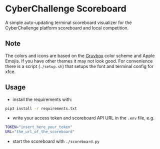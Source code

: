 # CyberChallenge Scoreboard

A simple auto-updating terminal scoreboard visualizer for the CyberChallenge platform scoreboard and local competition.

## Note

The colors and icons are based on the [Gruvbox](https://github.com/morhetz/gruvbox) color scheme and Apple Emojis. If you have other themes it may not look good. For convenience there is a script (`./setup.sh`) that setups the font and terminal config for xfce.

## Usage

- install the requirements with:

```bash
pip3 install -r requirements.txt
```

- write your access token and scoreboard API URL in the `.env` file, e.g.

```bash
TOKEN="insert_here_your_token"
URL="the_url_of_the_scoreboard"
```

- start the scoreboard with `./scoreboard.py`
